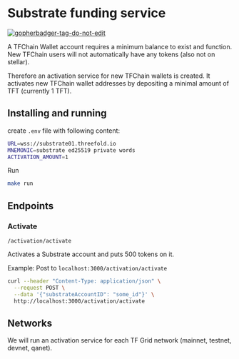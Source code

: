 # Substrate funding service

<a href='https://github.com/jpoles1/gopherbadger' target='_blank'>![gopherbadger-tag-do-not-edit](https://img.shields.io/badge/Go%20Coverage-56%25-brightgreen.svg?longCache=true&style=flat)</a>

A TFChain Wallet account requires a minimum balance to exist and function. New TFChain users will not automatically have any tokens (also not on stellar).

Therefore an activation service for new TFChain wallets is created. It activates new TFChain wallet addresses by depositing a minimal amount of TFT (currently 1 TFT).

## Installing and running

create `.env` file with following content:

```bash
URL=wss://substrate01.threefold.io
MNEMONIC=substrate ed25519 private words
ACTIVATION_AMOUNT=1
```

Run

```bash
make run
```

## Endpoints

### Activate

`/activation/activate`

Activates a Substrate account and puts 500 tokens on it.

Example: Post to `localhost:3000/activation/activate`

```sh
curl --header "Content-Type: application/json" \
  --request POST \
  --data '{"substrateAccountID": "some_id"}' \
  http://localhost:3000/activation/activate
```

## Networks

We will run an activation service for each TF Grid network (mainnet, testnet, devnet, qanet).
